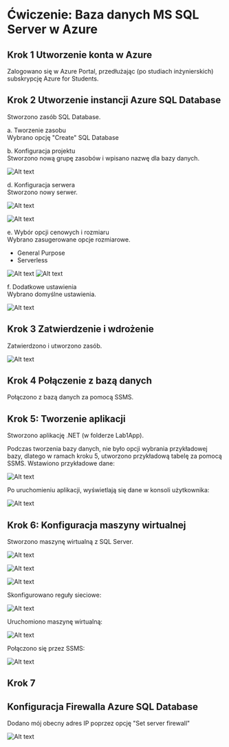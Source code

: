 # Ćwiczenie: Baza danych MS SQL Server w Azure

## Krok 1 Utworzenie konta w Azure

Zalogowano się w Azure Portal, przedłużając (po studiach inżynierskich) subskrypcję Azure for Students.

## Krok 2 Utworzenie instancji Azure SQL Database

Stworzono zasób SQL Database.

a. Tworzenie zasobu\
Wybrano opcję "Create" SQL Database

b. Konfiguracja projektu\
Stworzono nową grupę zasobów i wpisano nazwę dla bazy danych.

![Alt text](lab1_img_src/dbconfig1.png)

d. Konfiguracja serwera\
Stworzono nowy serwer.

![Alt text](lab1_img_src/lab1krok1server1.png)

![Alt text](lab1_img_src/lab1krok1server2.png)

e. Wybór opcji cenowych i rozmiaru \
Wybrano zasugerowane opcje rozmiarowe.
- General Purpose
- Serverless

![Alt text](lab1_img_src/dbconfig1.png)
![Alt text](lab1_img_src/dbconfigcena.png)

f. Dodatkowe ustawienia \
Wybrano domyślne ustawienia.

![Alt text](lab1_img_src/dbconfig3.png)


## Krok 3 Zatwierdzenie i wdrożenie
Zatwierdzono i utworzono zasób.

![Alt text](lab1_img_src/dbconfigdone.png)

## Krok 4 Połączenie z bazą danych

Połączono z bazą danych za pomocą SSMS.

## Krok 5: Tworzenie aplikacji
Stworzono aplikację .NET (w folderze Lab1App).

Podczas tworzenia bazy danych, nie było opcji wybrania przykładowej bazy, dlatego w ramach kroku 5, utworzono przykładową tabelę za pomocą SSMS. Wstawiono przykładowe dane:

![Alt text](lab1_img_src/ssmsdata1.png)

Po uruchomieniu aplikacji, wyświetlają się dane w konsoli użytkownika:


![Alt text](lab1_img_src/danekonsola1.png)

## Krok 6: Konfiguracja maszyny wirtualnej

Stworzono maszynę wirtualną z SQL Server.

![Alt text](lab1_img_src/vmconfig1.png)

![Alt text](lab1_img_src/vmconfig2.png)

![Alt text](lab1_img_src/vmconfig3.png)

Skonfigurowano reguły sieciowe:

![Alt text](lab1_img_src/vmconfigsecurity.png)

Uruchomiono maszynę wirtualną:

![Alt text](lab1_img_src/vmcomplete.png)

Połączono się przez SSMS:

![Alt text](lab1_img_src/vmconnection.png)


## Krok 7


## Konfiguracja Firewalla Azure SQL Database

Dodano mój obecny adres IP poprzez opcję "Set server firewall"

![Alt text](lab1_img_src/firewall.png)
